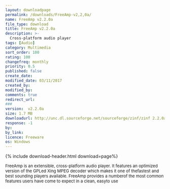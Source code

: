 ```yaml
---
layout: downloadpage
permalink: /downloads/FreeAmp-v2,2,0a/
name: FreeAmp v2.2.0a
file_type: download
title: FreeAmp v2.2.0a
description: >-
  Cross-platform audio player
tags: [Audio]
category: Multimedia
sort_order: 100
rating: 100
changefreq: monthly
priority: 0.5
published: false
create_date: 
modified_date: 03/11/2017
created_by: 
modified_by: 
comments: true
redirect_url: 
### 
version:  v2.2.0a
size: 1.7 MB
downloadurl: http://unc.dl.sourceforge.net/sourceforge/zinf/zinf 2.2.0a.exe
response: -1
by: 
by_link: 
licence: Freeware
os: Windows
---
```


{% include download-header.html download=page%}

<p style="fix-download-text !important">
<p><font size="2"><p>FreeAmp is an extensible, cross-platform audio player. It features an optimized version of the GPLed Xing MPEG decoder which makes it one of thefastest and best sounding players available. FreeAmp provides a numberof the most common features users have come to expect in a clean, easyto use</p></p></p>
